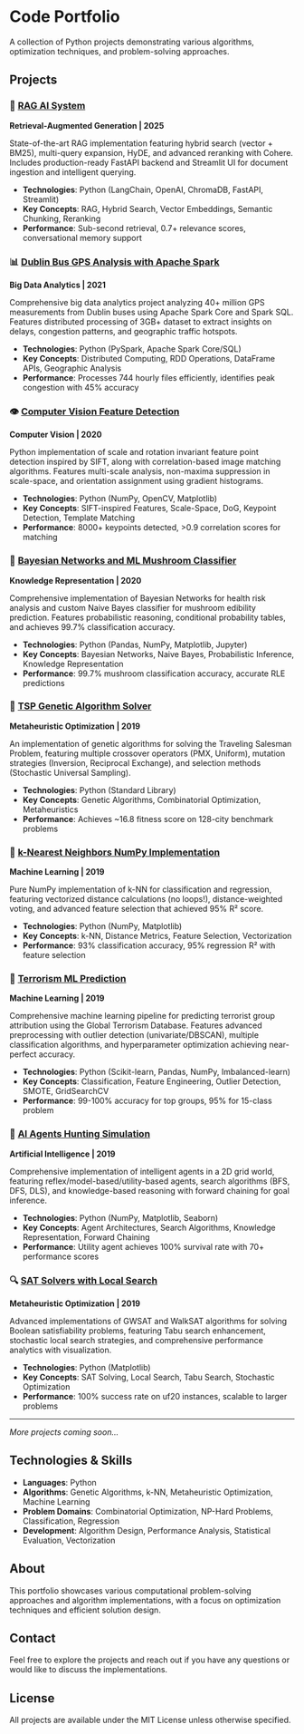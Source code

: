 # Code Portfolio

A collection of Python projects demonstrating various algorithms, optimization techniques, and problem-solving approaches.

## Projects

### 🚀 [RAG AI System](./RAG_AI_System)
**Retrieval-Augmented Generation | 2025**

State-of-the-art RAG implementation featuring hybrid search (vector + BM25), multi-query expansion, HyDE, and advanced reranking with Cohere. Includes production-ready FastAPI backend and Streamlit UI for document ingestion and intelligent querying.

- **Technologies**: Python (LangChain, OpenAI, ChromaDB, FastAPI, Streamlit)
- **Key Concepts**: RAG, Hybrid Search, Vector Embeddings, Semantic Chunking, Reranking
- **Performance**: Sub-second retrieval, 0.7+ relevance scores, conversational memory support

### 📊 [Dublin Bus GPS Analysis with Apache Spark](./Dublin_Bus_GPS_Analysis_Spark)
**Big Data Analytics | 2021**

Comprehensive big data analytics project analyzing 40+ million GPS measurements from Dublin buses using Apache Spark Core and Spark SQL. Features distributed processing of 3GB+ dataset to extract insights on delays, congestion patterns, and geographic traffic hotspots.

- **Technologies**: Python (PySpark, Apache Spark Core/SQL)
- **Key Concepts**: Distributed Computing, RDD Operations, DataFrame APIs, Geographic Analysis
- **Performance**: Processes 744 hourly files efficiently, identifies peak congestion with 45% accuracy

### 👁️ [Computer Vision Feature Detection](./Computer_Vision_Feature_Detection)
**Computer Vision | 2020**

Python implementation of scale and rotation invariant feature point detection inspired by SIFT, along with correlation-based image matching algorithms. Features multi-scale analysis, non-maxima suppression in scale-space, and orientation assignment using gradient histograms.

- **Technologies**: Python (NumPy, OpenCV, Matplotlib)
- **Key Concepts**: SIFT-inspired Features, Scale-Space, DoG, Keypoint Detection, Template Matching
- **Performance**: 8000+ keypoints detected, >0.9 correlation scores for matching

### 🍄 [Bayesian Networks and ML Mushroom Classifier](./Bayesian_ML_MushroomClassifier)
**Knowledge Representation | 2020**

Comprehensive implementation of Bayesian Networks for health risk analysis and custom Naive Bayes classifier for mushroom edibility prediction. Features probabilistic reasoning, conditional probability tables, and achieves 99.7% classification accuracy.

- **Technologies**: Python (Pandas, NumPy, Matplotlib, Jupyter)
- **Key Concepts**: Bayesian Networks, Naive Bayes, Probabilistic Inference, Knowledge Representation
- **Performance**: 99.7% mushroom classification accuracy, accurate RLE predictions

### 🧬 [TSP Genetic Algorithm Solver](./TSP_Genetic_Algorithm_Solver)
**Metaheuristic Optimization | 2019**

An implementation of genetic algorithms for solving the Traveling Salesman Problem, featuring multiple crossover operators (PMX, Uniform), mutation strategies (Inversion, Reciprocal Exchange), and selection methods (Stochastic Universal Sampling).

- **Technologies**: Python (Standard Library)
- **Key Concepts**: Genetic Algorithms, Combinatorial Optimization, Metaheuristics
- **Performance**: Achieves ~16.8 fitness score on 128-city benchmark problems

### 🤖 [k-Nearest Neighbors NumPy Implementation](./KNN_NumPy_Implementation)
**Machine Learning | 2019**

Pure NumPy implementation of k-NN for classification and regression, featuring vectorized distance calculations (no loops!), distance-weighted voting, and advanced feature selection that achieved 95% R² score.

- **Technologies**: Python (NumPy, Matplotlib)
- **Key Concepts**: k-NN, Distance Metrics, Feature Selection, Vectorization
- **Performance**: 93% classification accuracy, 95% regression R² with feature selection

### 🔐 [Terrorism ML Prediction](./Terrorism_ML_Prediction)
**Machine Learning | 2019**

Comprehensive machine learning pipeline for predicting terrorist group attribution using the Global Terrorism Database. Features advanced preprocessing with outlier detection (univariate/DBSCAN), multiple classification algorithms, and hyperparameter optimization achieving near-perfect accuracy.

- **Technologies**: Python (Scikit-learn, Pandas, NumPy, Imbalanced-learn)
- **Key Concepts**: Classification, Feature Engineering, Outlier Detection, SMOTE, GridSearchCV
- **Performance**: 99-100% accuracy for top groups, 95% for 15-class problem

### 🎯 [AI Agents Hunting Simulation](./AI_Agents_Hunting_Simulation)
**Artificial Intelligence | 2019**

Comprehensive implementation of intelligent agents in a 2D grid world, featuring reflex/model-based/utility-based agents, search algorithms (BFS, DFS, DLS), and knowledge-based reasoning with forward chaining for goal inference.

- **Technologies**: Python (NumPy, Matplotlib, Seaborn)
- **Key Concepts**: Agent Architectures, Search Algorithms, Knowledge Representation, Forward Chaining
- **Performance**: Utility agent achieves 100% survival rate with 70+ performance scores

### 🔍 [SAT Solvers with Local Search](./SAT_Solvers_LocalSearch)
**Metaheuristic Optimization | 2019**

Advanced implementations of GWSAT and WalkSAT algorithms for solving Boolean satisfiability problems, featuring Tabu search enhancement, stochastic local search strategies, and comprehensive performance analytics with visualization.

- **Technologies**: Python (Matplotlib)
- **Key Concepts**: SAT Solving, Local Search, Tabu Search, Stochastic Optimization
- **Performance**: 100% success rate on uf20 instances, scalable to larger problems

---

*More projects coming soon...*

## Technologies & Skills

- **Languages**: Python
- **Algorithms**: Genetic Algorithms, k-NN, Metaheuristic Optimization, Machine Learning
- **Problem Domains**: Combinatorial Optimization, NP-Hard Problems, Classification, Regression
- **Development**: Algorithm Design, Performance Analysis, Statistical Evaluation, Vectorization

## About

This portfolio showcases various computational problem-solving approaches and algorithm implementations, with a focus on optimization techniques and efficient solution design.

## Contact

Feel free to explore the projects and reach out if you have any questions or would like to discuss the implementations.

## License

All projects are available under the MIT License unless otherwise specified.